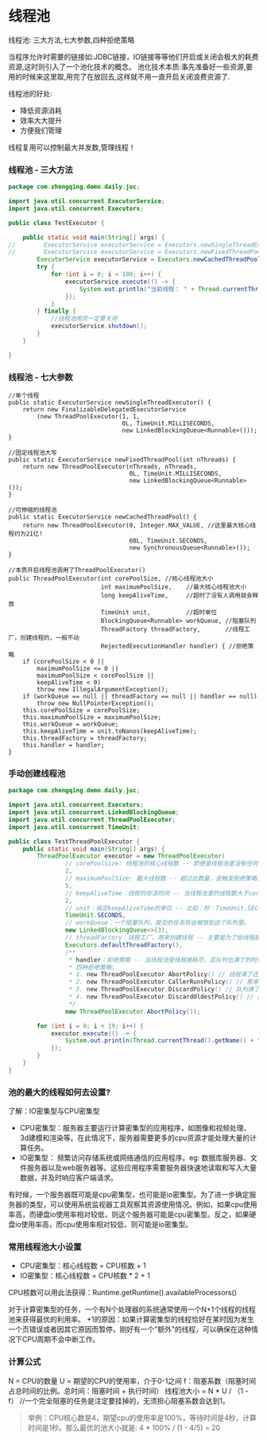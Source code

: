 # 线程池

线程池: 三大方法,七大参数,四种拒绝策略

当程序允许时需要的链接如:JDBC链接，IO链接等等他们开启或关闭会极大的耗费资源,这时则引入了一个池化技术的概念。
池化技术本质:事先准备好一些资源,要用的时候来这里取,用完了在放回去,这样就不用一直开启关闭浪费资源了.

线程池的好处:

- 降低资源消耗
- 效率大大提升
- 方便我们管理

线程复用可以控制最大并发数,管理线程！

### 线程池 - 三大方法

```java
package com.zhengqing.demo.daily.juc;

import java.util.concurrent.ExecutorService;
import java.util.concurrent.Executors;

public class TestExecutor {

    public static void main(String[] args) {
//        ExecutorService executorService = Executors.newSingleThreadExecutor();//单个线程
//        ExecutorService executorService = Executors.newFixedThreadPool(100);//固定线程池大小
        ExecutorService executorService = Executors.newCachedThreadPool();//可伸缩的线程池
        try {
            for (int i = 0; i < 100; i++) {
                executorService.execute(() -> {
                    System.out.println("当前线程： " + Thread.currentThread().getName());
                });
            }
        } finally {
            //线程池用完一定要关闭
            executorService.shutdown();
        }
    }

}
```

### 线程池 - 七大参数

```
//单个线程    
public static ExecutorService newSingleThreadExecutor() {
    return new FinalizableDelegatedExecutorService
        (new ThreadPoolExecutor(1, 1,
                                0L, TimeUnit.MILLISECONDS,
                                new LinkedBlockingQueue<Runnable>()));
}

//固定线程池大写
public static ExecutorService newFixedThreadPool(int nThreads) {
    return new ThreadPoolExecutor(nThreads, nThreads,
                                  0L, TimeUnit.MILLISECONDS,
                                  new LinkedBlockingQueue<Runnable>());
}

//可伸缩的线程池
public static ExecutorService newCachedThreadPool() {
    return new ThreadPoolExecutor(0, Integer.MAX_VALUE, //这里最大核心线程约为21亿!
                                  60L, TimeUnit.SECONDS,
                                  new SynchronousQueue<Runnable>());
}

//本质开启线程池调用了ThreadPoolExecutor()
public ThreadPoolExecutor(int corePoolSize, //核心线程池大小
                          int maximumPoolSize,    //最大核心线程池大小
                          long keepAliveTime,     //超时了没有人调用就会释放
                          TimeUnit unit,          //超时单位
                          BlockingQueue<Runnable> workQueue, //阻塞队列
                          ThreadFactory threadFactory,       //线程工厂，创建线程的，一般不动
                          RejectedExecutionHandler handler) { //拒绝策略
    if (corePoolSize < 0 ||
        maximumPoolSize <= 0 ||
        maximumPoolSize < corePoolSize ||
        keepAliveTime < 0)
        throw new IllegalArgumentException();
    if (workQueue == null || threadFactory == null || handler == null)
        throw new NullPointerException();
    this.corePoolSize = corePoolSize;
    this.maximumPoolSize = maximumPoolSize;
    this.workQueue = workQueue;
    this.keepAliveTime = unit.toNanos(keepAliveTime);
    this.threadFactory = threadFactory;
    this.handler = handler;
}
```

### 手动创建线程池

```java
package com.zhengqing.demo.daily.juc;

import java.util.concurrent.Executors;
import java.util.concurrent.LinkedBlockingQueue;
import java.util.concurrent.ThreadPoolExecutor;
import java.util.concurrent.TimeUnit;

public class TestThreadPoolExecutor {
    public static void main(String[] args) {
        ThreadPoolExecutor executor = new ThreadPoolExecutor(
                // corePoolSize: 线程池的核心线程数 -- 即便是线程池里没有任何任务，也会有corePoolSize个线程在候着等任务。
                2,
                // maximumPoolSize: 最大线程数 -- 超过此数量，会触发拒绝策略。
                5,
                // keepAliveTime：线程的存活时间 -- 当线程池里的线程数大于corePoolSize时，如果等了keepAliveTime时长还没有任务可执行，则线程退出。
                2,
                // unit：指定keepAliveTime的单位 -- 比如：秒：TimeUnit.SECONDS。
                TimeUnit.SECONDS,
                // workQueue：一个阻塞队列，提交的任务将会被放到这个队列里。
                new LinkedBlockingQueue<>(3),
                // threadFactory：线程工厂，用来创建线程 -- 主要是为了给线程起名字，默认工厂的线程名字：pool-1-thread-3。
                Executors.defaultThreadFactory(),
                /**
                 * handler：拒绝策略 -- 当线程池里线程被耗尽，且队列也满了的时候会调用。默认拒绝策略为AbortPolicy。即：不执行此任务，而且抛出一个运行时异常
                 * 四种拒绝策略:
                 * 1. new ThreadPoolExecutor.AbortPolicy() // 线程满了还有线程要进入则不做处理,直接抛出异常
                 * 2. new ThreadPoolExecutor.CallerRunsPolicy() // 那来的那里去
                 * 3. new ThreadPoolExecutor.DiscardPolicy() // 队列满了丢掉任务,直接开摆,不会抛出异常
                 * 4. new ThreadPoolExecutor.DiscardOldestPolicy() // 队列满了,尝试去和最早的竞争，不会抛出异常
                 */
                new ThreadPoolExecutor.AbortPolicy());

        for (int i = 0; i < 19; i++) {
            executor.execute(() -> {
                System.out.println(Thread.currentThread().getName() + "线程");
            });
        }
    }
}
```

### 池的最大的线程如何去设置?

了解：IO密集型与CPU密集型

- CPU密集型：服务器主要运行计算密集型的应用程序，如图像和视频处理、3d建模和渲染等。在此情况下，服务器需要更多的cpu资源才能处理大量的计算任务。
- IO密集型： 频繁访问存储系统或网络通信的应用程序。eg: 数据库服务器、文件服务器以及web服务器等。这些应用程序需要服务器快速地读取和写入大量数据，并及时响应客户端请求。

有时候，一个服务器既可能是cpu密集型，也可能是io密集型。为了进一步确定服务器的类型，可以使用系统监视器工具观察其资源使用情况。例如，如果cpu使用率高，而硬盘io使用率相对较低，则这个服务器可能是cpu密集型。反之，如果硬盘io使用率高，而cpu使用率相对较低，则可能是io密集型。

### 常用线程池大小设置

- CPU密集型：核心线程数 = CPU核数 + 1
- IO密集型：核心线程数 = CPU核数 * 2 + 1

CPU核数可以用此法获得：Runtime.getRuntime().availableProcessors()

对于计算密集型的任务，一个有N个处理器的系统通常使用一个N+1个线程的线程池来获得最优的利用率。
+1的原因：如果计算密集型的线程恰好在某时因为发生一个页错误或者因其它原因而暂停，刚好有一个"额外"的线程，可以确保在这种情况下CPU周期不会中断工作。

### 计算公式

N = CPU的数量
U = 期望的CPU的使用率，介于0-1之间
f：阻塞系数（阻塞时间占总时间的比例。总时间：阻塞时间 + 执行时间）
线程池大小 = N * U / （1 - f） //一个完全阻塞的任务是注定要挂掉的，无须担心阻塞系数会达到1。

> 举例：CPU核心数是4，期望cpu的使用率是100%，等待时间是4秒，计算时间是1秒。那么最优的池大小就是: 4 * 100% / (1 - 4/5) = 20

